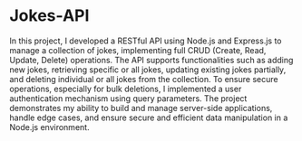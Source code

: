 # Jokes-API
In this project, I developed a RESTful API using Node.js and Express.js to manage a collection of jokes, implementing full CRUD (Create, Read, Update, Delete) operations. The API supports functionalities such as adding new jokes, retrieving specific or all jokes, updating existing jokes partially, and deleting individual or all jokes from the collection. To ensure secure operations, especially for bulk deletions, I implemented a user authentication mechanism using query parameters. The project demonstrates my ability to build and manage server-side applications, handle edge cases, and ensure secure and efficient data manipulation in a Node.js environment.
